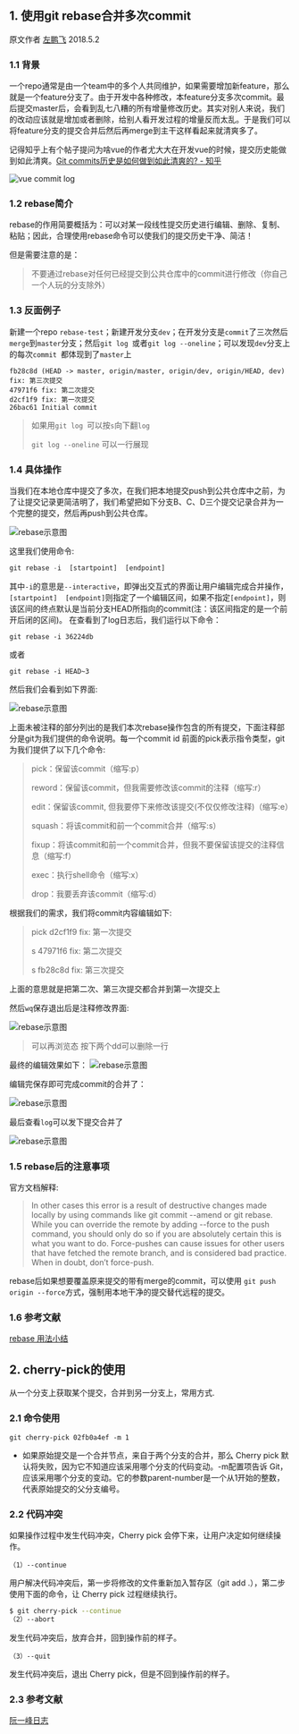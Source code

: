 ## 1. 使用git rebase合并多次commit

原文作者
[左鹏飞](https://github.com/zuopf769) 2018.5.2

### 1.1 背景

一个repo通常是由一个team中的多个人共同维护，如果需要增加新feature，那么就是一个feature分支了。由于开发中各种修改，本feature分支多次commit。最后提交master后，会看到乱七八糟的所有增量修改历史。其实对别人来说，我们的改动应该就是增加或者删除，给别人看开发过程的增量反而太乱。于是我们可以将feature分支的提交合并后然后再merge到主干这样看起来就清爽多了。


记得知乎上有个帖子提问为啥vue的作者尤大大在开发vue的时候，提交历史能做到如此清爽。[Git commits历史是如何做到如此清爽的? - 知乎](https://www.zhihu.com/question/61283395)

![vue commit log](https://raw.githubusercontent.com/zuopf769/how_to_use_git/master/images/v2-6351aba6f4b722630d0b3086dcab2927_hd.jpg)


### 1.2 rebase简介

rebase的作用简要概括为：可以对某一段线性提交历史进行编辑、删除、复制、粘贴；因此，合理使用rebase命令可以使我们的提交历史干净、简洁！

但是需要注意的是：
> 不要通过rebase对任何已经提交到公共仓库中的commit进行修改（你自己一个人玩的分支除外）


### 1.3 反面例子

新建一个repo `rebase-test`；新建开发分支`dev`；在开发分支是`commit`了三次然后`merge`到`master`分支；然后`git log `或者`git log --oneline`；可以发现`dev`分支上的每次`commit `都体现到了`master`上

```
fb28c8d (HEAD -> master, origin/master, origin/dev, origin/HEAD, dev) fix: 第三次提交
47971f6 fix: 第二次提交
d2cf1f9 fix: 第一次提交
26bac61 Initial commit

```

> 如果用`git log `可以按`s`向下翻`log`
> 
> `git log --oneline` 可以一行展现


### 1.4 具体操作

当我们在本地仓库中提交了多次，在我们把本地提交push到公共仓库中之前，为了让提交记录更简洁明了，我们希望把如下分支B、C、D三个提交记录合并为一个完整的提交，然后再push到公共仓库。

![rebase示意图](https://raw.githubusercontent.com/zuopf769/how_to_use_git/master/images/2147642-42195cacced56729.png)

这里我们使用命令:

```javascript
git rebase -i  [startpoint]  [endpoint]

```

其中`-i`的意思是`--interactive`，即弹出交互式的界面让用户编辑完成合并操作，`[startpoint]  [endpoint]`则指定了一个编辑区间，如果不指定`[endpoint]`，则该区间的终点默认是当前分支HEAD所指向的commit(注：该区间指定的是一个前开后闭的区间)。
在查看到了log日志后，我们运行以下命令：

```
git rebase -i 36224db
```
或者

```
git rebase -i HEAD~3 

```

然后我们会看到如下界面:

![rebase示意图](https://raw.githubusercontent.com/zuopf769/how_to_use_git/master/images/rebase-1.png)

上面未被注释的部分列出的是我们本次rebase操作包含的所有提交，下面注释部分是git为我们提供的命令说明。每一个commit id 前面的pick表示指令类型，git 为我们提供了以下几个命令:

> pick：保留该commit（缩写:p）
>
> reword：保留该commit，但我需要修改该commit的注释（缩写:r）
>
> edit：保留该commit, 但我要停下来修改该提交(不仅仅修改注释)（缩写:e）
>
> squash：将该commit和前一个commit合并（缩写:s）
>
> fixup：将该commit和前一个commit合并，但我不要保留该提交的注释信息（缩写:f）
>
> exec：执行shell命令（缩写:x）
>
> drop：我要丢弃该commit（缩写:d）


根据我们的需求，我们将commit内容编辑如下:

> pick d2cf1f9 fix: 第一次提交
>
> s 47971f6 fix: 第二次提交
> 
> s fb28c8d fix: 第三次提交

上面的意思就是把第二次、第三次提交都合并到第一次提交上

然后`wq`保存退出后是注释修改界面:

![rebase示意图](https://raw.githubusercontent.com/zuopf769/how_to_use_git/master/images/rebase-3.png)


> 可以再浏览态 按下两个dd可以删除一行

最终的编辑效果如下：
![rebase示意图](https://raw.githubusercontent.com/zuopf769/how_to_use_git/master/images/15_48_34__05_02_2018.jpg)


编辑完保存即可完成commit的合并了：

![rebase示意图](https://github.com/zuopf769/how_to_use_git/blob/master/images/15_49_16__05_02_2018.jpg)

最后查看`log`可以发下提交合并了

![rebase示意图](https://github.com/zuopf769/how_to_use_git/blob/master/images/15_49_42__05_02_2018.jpg?raw=true)

### 1.5 rebase后的注意事项

官方文档解释: 

> In other cases this error is a result of destructive changes made locally by using commands like git commit --amend or git rebase.
While you can override the remote by adding --force to the push command, you should only do so if you are absolutely certain this is what you want to do.
Force-pushes can cause issues for other users that have fetched the remote branch, and is considered bad practice. When in doubt, don’t force-push.

rebase后如果想要覆盖原来提交的带有merge的commit，可以使用 ` git push origin --force `方式，强制用本地干净的提交替代远程的提交。

### 1.6 参考文献

[rebase 用法小结](https://www.jianshu.com/p/4a8f4af4e803)

## 2. cherry-pick的使用

从一个分支上获取某个提交，合并到另一分支上，常用方式.

### 2.1 命令使用

``` git cherry-pick 02fb0a4ef -m 1 ```

* 如果原始提交是一个合并节点，来自于两个分支的合并，那么 Cherry pick 默认将失败，因为它不知道应该采用哪个分支的代码变动。-m配置项告诉 Git，应该采用哪个分支的变动。它的参数parent-number是一个从1开始的整数，代表原始提交的父分支编号。

### 2.2 代码冲突
如果操作过程中发生代码冲突，Cherry pick 会停下来，让用户决定如何继续操作。

```
（1）--continue
```

用户解决代码冲突后，第一步将修改的文件重新加入暂存区（git add .），第二步使用下面的命令，让 Cherry pick 过程继续执行。

``` sh
$ git cherry-pick --continue
（2）--abort
```

发生代码冲突后，放弃合并，回到操作前的样子。

```
（3）--quit
```

发生代码冲突后，退出 Cherry pick，但是不回到操作前的样子。

### 2.3 参考文献

[阮一峰日志](https://www.ruanyifeng.com/blog/2020/04/git-cherry-pick.html)
